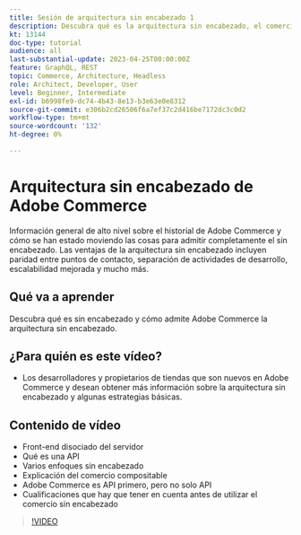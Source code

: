 ```yaml
---
title: Sesión de arquitectura sin encabezado 1
description: Descubra qué es la arquitectura sin encabezado, el comercio componible y las experiencias personalizadas
kt: 13144
doc-type: tutorial
audience: all
last-substantial-update: 2023-04-25T00:00:00Z
feature: GraphQL, REST
topic: Commerce, Architecture, Headless
role: Architect, Developer, User
level: Beginner, Intermediate
exl-id: b6998fe9-dc74-4b43-8e13-b3e63e0e8312
source-git-commit: e306b2cd26506f6a7ef37c2d416be7172dc3c0d2
workflow-type: tm+mt
source-wordcount: '132'
ht-degree: 0%

---
```


# Arquitectura sin encabezado de Adobe Commerce

Información general de alto nivel sobre el historial de Adobe Commerce y cómo se han estado moviendo las cosas para admitir completamente el sin encabezado.  Las ventajas de la arquitectura sin encabezado incluyen paridad entre puntos de contacto, separación de actividades de desarrollo, escalabilidad mejorada y mucho más.

## Qué va a aprender

Descubra qué es sin encabezado y cómo admite Adobe Commerce la arquitectura sin encabezado.

## ¿Para quién es este vídeo?

* Los desarrolladores y propietarios de tiendas que son nuevos en Adobe Commerce y desean obtener más información sobre la arquitectura sin encabezado y algunas estrategias básicas.

## Contenido de vídeo

* Front-end disociado del servidor
* Qué es una API
* Varios enfoques sin encabezado
* Explicación del comercio compositable
* Adobe Commerce es API primero, pero no solo API
* Cualificaciones que hay que tener en cuenta antes de utilizar el comercio sin encabezado

>[!VIDEO](https://video.tv.adobe.com/v/3418862?learn=on)

